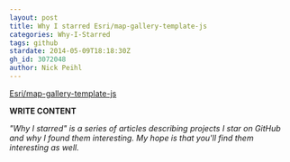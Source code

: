 ```yaml
---
layout: post
title: Why I starred Esri/map-gallery-template-js
categories: Why-I-Starred
tags: github
stardate: 2014-05-09T18:18:30Z
gh_id: 3072048
author: Nick Peihl
---
```


[Esri/map-gallery-template-js](star.repo.html_url)

**WRITE CONTENT**

*"Why I starred" is a series of articles describing projects I star on GitHub and why I found them interesting. My hope is that you'll find them interesting as well.*

